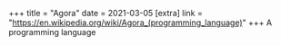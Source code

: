 +++
title = "Agora"
date = 2021-03-05
[extra]
link = "https://en.wikipedia.org/wiki/Agora_(programming_language)"
+++
A programming language

